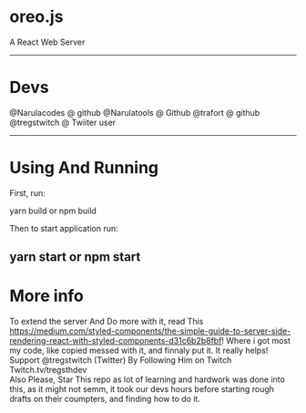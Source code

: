 # oreo.js
A React Web Server

---------------

# Devs

@Narulacodes @ github
@Narulatools @ Github
@trafort @ github
@tregstwitch @ Twiiter user


-----------

# Using And Running

First, run:

yarn build or npm build


Then to start application run:

yarn start or npm start
-------

# More info

To extend the server And Do more with it, read This https://medium.com/styled-components/the-simple-guide-to-server-side-rendering-react-with-styled-components-d31c6b2b8fbf! Where i got most my code, like copied messed with it, and finnaly put it.
It really helps!
<br>
Support @tregstwitch (Twitter) By Following Him on Twitch Twitch.tv/tregsthdev
<br>
Also Please, Star This repo as lot of learning and hardwork was done into this, as it might not semm, it took our devs hours before starting rough drafts on their coumpters, and finding how to do it.


